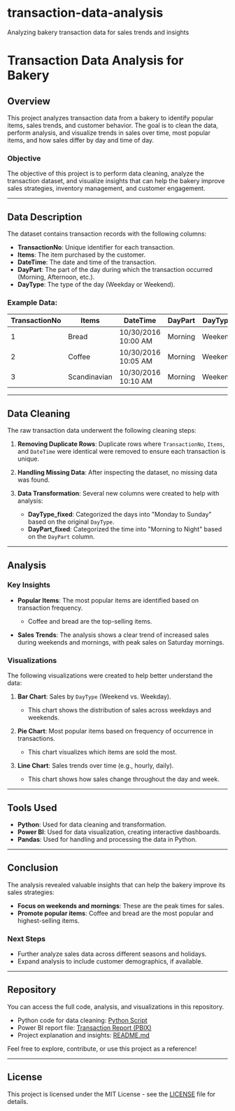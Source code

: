 # transaction-data-analysis
Analyzing bakery transaction data for sales trends and insights

# Transaction Data Analysis for Bakery

## Overview

This project analyzes transaction data from a bakery to identify popular items, sales trends, and customer behavior. The goal is to clean the data, perform analysis, and visualize trends in sales over time, most popular items, and how sales differ by day and time of day.

### **Objective**

The objective of this project is to perform data cleaning, analyze the transaction dataset, and visualize insights that can help the bakery improve sales strategies, inventory management, and customer engagement.

---

## Data Description

The dataset contains transaction records with the following columns:

- **TransactionNo**: Unique identifier for each transaction.
- **Items**: The item purchased by the customer.
- **DateTime**: The date and time of the transaction.
- **DayPart**: The part of the day during which the transaction occurred (Morning, Afternoon, etc.).
- **DayType**: The type of the day (Weekday or Weekend).

### Example Data:

| TransactionNo | Items      | DateTime             | DayPart   | DayType  |
|---------------|------------|----------------------|-----------|----------|
| 1             | Bread      | 10/30/2016 10:00 AM  | Morning   | Weekend  |
| 2             | Coffee     | 10/30/2016 10:05 AM  | Morning   | Weekend  |
| 3             | Scandinavian | 10/30/2016 10:10 AM | Morning   | Weekend  |

---

## Data Cleaning

The raw transaction data underwent the following cleaning steps:

1. **Removing Duplicate Rows**: Duplicate rows where `TransactionNo`, `Items`, and `DateTime` were identical were removed to ensure each transaction is unique.
   
2. **Handling Missing Data**: After inspecting the dataset, no missing data was found.

3. **Data Transformation**: Several new columns were created to help with analysis:
   - **DayType_fixed**: Categorized the days into "Monday to Sunday" based on the original `DayType`.
   - **DayPart_fixed**: Categorized the time into "Morning to Night" based on the `DayPart` column.

---

## Analysis

### Key Insights

- **Popular Items**: The most popular items are identified based on transaction frequency.
  - Coffee and bread are the top-selling items.
  
- **Sales Trends**: The analysis shows a clear trend of increased sales during weekends and mornings, with peak sales on Saturday mornings.

### Visualizations

The following visualizations were created to help better understand the data:

1. **Bar Chart**: Sales by `DayType` (Weekend vs. Weekday).
   - This chart shows the distribution of sales across weekdays and weekends.

2. **Pie Chart**: Most popular items based on frequency of occurrence in transactions.
   - This chart visualizes which items are sold the most.

3. **Line Chart**: Sales trends over time (e.g., hourly, daily).
   - This chart shows how sales change throughout the day and week.

---

## Tools Used

- **Python**: Used for data cleaning and transformation.
- **Power BI**: Used for data visualization, creating interactive dashboards.
- **Pandas**: Used for handling and processing the data in Python.

---

## Conclusion

The analysis revealed valuable insights that can help the bakery improve its sales strategies:
- **Focus on weekends and mornings**: These are the peak times for sales.
- **Promote popular items**: Coffee and bread are the most popular and highest-selling items.

### **Next Steps**
- Further analyze sales data across different seasons and holidays.
- Expand analysis to include customer demographics, if available.

---

## Repository

You can access the full code, analysis, and visualizations in this repository.

- Python code for data cleaning: [Python Script](./data_cleaning.py)
- Power BI report file: [Transaction Report (PBIX)](./transaction_report.pbix)
- Project explanation and insights: [README.md](./README.md)

Feel free to explore, contribute, or use this project as a reference!

---

## License

This project is licensed under the MIT License - see the [LICENSE](LICENSE) file for details.
